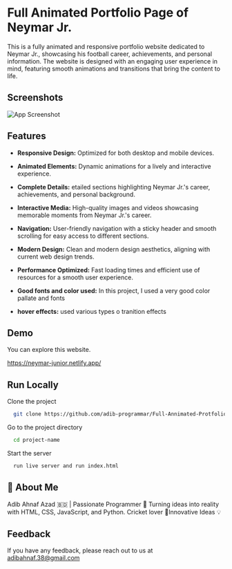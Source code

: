 
# Full Animated Portfolio Page of Neymar Jr.

This is a fully animated and responsive portfolio website dedicated to Neymar Jr., showcasing his football career, achievements, and personal information. The website is designed with an engaging user experience in mind, featuring smooth animations and transitions that bring the content to life.


## Screenshots

![App Screenshot](https://i.ibb.co/kKzwL6C/Modern-Colorful-Product-Brand-Showcase-Presentation.png)


## Features

- **Responsive Design:** Optimized for both desktop and mobile devices.
- **Animated Elements:** Dynamic animations for a lively and interactive experience.
- **Complete Details:** etailed sections highlighting Neymar Jr.'s career, achievements, and personal background.
- **Interactive Media:** High-quality images and videos showcasing memorable moments from Neymar Jr.'s career.
- **Navigation:** User-friendly navigation with a sticky header and smooth scrolling for easy access to different sections.
- **Modern Design:** Clean and modern design aesthetics, aligning with current web design trends.
- **Performance Optimized:** Fast loading times and efficient use of resources for a smooth user experience.
- **Good fonts and color used:**  In this project, I used a very good color pallate and fonts

- **hover effects:** used various types o tranition effects

## Demo
You can explore this website.

https://neymar-junior.netlify.app/
## Run Locally

Clone the project

```bash
  git clone https://github.com/adib-programmar/Full-Annimated-Protfolio-page-of-Neymar-Jr---Responsive.git
```

Go to the project directory

```bash
  cd project-name
```



Start the server

```bash
  run live server and run index.html
```


## 🚀 About Me
Adib Ahnaf Azad 🇧🇩 | Passionate Programmer 🧠 Turning ideas into reality with HTML, CSS, JavaScript, and Python. Cricket lover 🏏Innovative Ideas 💡


## Feedback

If you have any feedback, please reach out to us at adibahnaf.38@gmail.com

